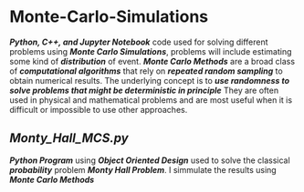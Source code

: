 # Monte-Carlo-Simulations

**_Python, C++, and Jupyter Notebook_** code used for solving different problems using **_Monte Carlo Simulations_**, problems will include estimating some kind of **_distribution_** of event. 
**_Monte Carlo Methods_** are a broad class of **_computational algorithms_** that rely on **_repeated random sampling_** to obtain numerical results. The underlying concept is to **_use randomness to solve problems that might be deterministic in principle_** They are often used in physical and mathematical problems and are most useful when it is difficult or impossible to use other approaches.

## _Monty_Hall_MCS.py_

**_Python Program_** using **_Object Oriented Design_** used to solve the classical **_probability_** problem **_Monty Hall Problem_**. I simmulate the results using **_Monte Carlo Methods_**
